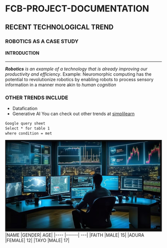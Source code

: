 # FCB-PROJECT-DOCUMENTATION
## RECENT TECHNOLOGICAL TREND
### ROBOTICS AS A CASE STUDY
#### INTRODUCTION
---
***Robotics** is an example of a technology that is already improving our productivity and efficiency*. Example: Neuromorphic computing has the potential to revolutionize robotics by enabling robots to process sensory information in a manner more akin to _human cognition_

### OTHER TRENDS INCLUDE
- Datafication
- Generative AI
You can check out other trends at [simplilearn](https://www.simplilearn.com/top-technology-trends-and-jobs-article)

```
Google query sheet
Select * for table 1
where condition = met

```
![](tech.PNG)
|NAME |GENDER| AGE|
|---- |------| ---|
|FAITH |MALE| 15|
|ADURA |FEMALE| 12|
|TAYO |MALE| 17|
